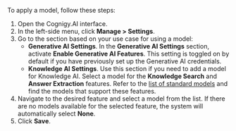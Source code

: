 To apply a model, follow these steps:

1. Open the Cognigy.AI interface.
2. In the left-side menu, click **Manage > Settings**. 
3. Go to the section based on your use case for using a model:
    - **Generative AI Settings**. In the **Generative AI Settings** section, activate **Enable Generative AI Features**. This setting is toggled on by default if you have previously set up the Generative AI credentials.
    - **Knowledge AI Settings**. Use this section if you need to add a model for Knowledge AI. Select a model for the **Knowledge Search** and **Answer Extraction** features. Refer to the [list of standard models](https://docs.cognigy.com/ai/empower/llms/model-support-by-feature/) and find the models that support these features. 
4. Navigate to the desired feature and select a model from the list. If there are no models available for the selected feature, the system will automatically select **None**.
5. Click **Save**.
